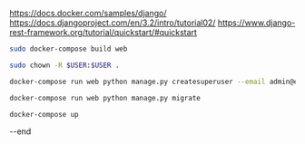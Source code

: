 https://docs.docker.com/samples/django/
https://docs.djangoproject.com/en/3.2/intro/tutorial02/
https://www.django-rest-framework.org/tutorial/quickstart/#quickstart


```bash
sudo docker-compose build web
```
```bash
sudo chown -R $USER:$USER .
```
```bash
docker-compose run web python manage.py createsuperuser --email admin@example.com --username admin
```
```bash
docker-compose run web python manage.py migrate
```
```bash
docker-compose up
```

--end